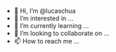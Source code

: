 - 👋 Hi, I’m @lucaschua
- 👀 I’m interested in ...
- 🌱 I’m currently learning ...
- 💞️ I’m looking to collaborate on ...
- 📫 How to reach me ...

<!---
lucaschua/lucaschua is a ✨ special ✨ repository because its `README.md` (this file) appears on your GitHub profile.
You can click the Preview link to take a look at your changes.
--->

